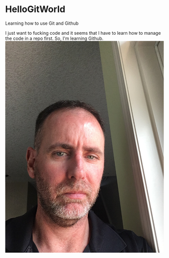 # HelloGitWorld
Learning how to use Git and Github

I just want to fucking code and it seems that I have to learn how to manage the code in a repo first.  So, I'm learning Github.
![headshot](IMG_0073.JPG)
